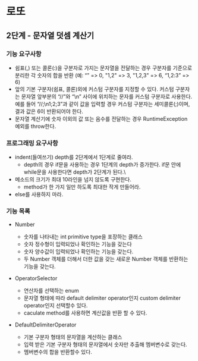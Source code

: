 # 로또
## 2단계 - 문자열 덧셈 계산기

### 기능 요구사항

* 쉼표(,) 또는 콜론(:)을 구분자로 가지는 문자열을 전달하는 경우 구분자를 기준으로 분리한 각 숫자의 합을 반환 (예: “” => 0, "1,2" => 3, "1,2,3" => 6, “1,2:3” => 6)
* 앞의 기본 구분자(쉼표, 콜론)외에 커스텀 구분자를 지정할 수 있다. 커스텀 구분자는 문자열 앞부분의 “//”와 “\n” 사이에 위치하는 문자를 커스텀 구분자로 사용한다. 예를 들어 “//;\n1;2;3”과 같이 값을 입력할 경우 커스텀 구분자는 세미콜론(;)이며, 결과 값은 6이 반환되어야 한다.
* 문자열 계산기에 숫자 이외의 값 또는 음수를 전달하는 경우 RuntimeException 예외를 throw한다.

### 프로그래밍 요구사항
* indent(들여쓰기) depth를 2단계에서 1단계로 줄여라.
    * depth의 경우 if문을 사용하는 경우 1단계의 depth가 증가한다. if문 안에 while문을 사용한다면 depth가 2단계가 된다.\
* 메소드의 크기가 최대 10라인을 넘지 않도록 구현한다.
    * method가 한 가지 일만 하도록 최대한 작게 만들어라.
* else를 사용하지 마라.


### 기능 목록
* Number
  * 숫자를 나타내는 int primitive type을 포장하는 클래스
  * 숫자 정수형이 입력되었나 확인하는 기능을 갖는다
  * 숫자 양수값이 입력되었나 확인하는 기능을 갖는다.
  * 두 Number 객체를 더해서 더한 값을 갖는 새로운 Number 객체를 반환하는 기능을 갖는다.

* OperatorSelector
  * 연산자를 선택하는 enum
  * 문자열 형태에 따라 default delimiter operator인지 custom delimiter operator인지 선택할수 있다.
  * caculate method를 사용하면 계산값을 반환 할 수 있다.
  
* DefaultDelimiterOperator
  * 기본 구분자 형태의 문자열을 계산하는 클래스
  * 입력 받은 기본 구분자 형태의 문자열에서 숫자만 추출해 멤버변수로 갖는다.
  * 멤버변수의 합을 반환할수 있다.
